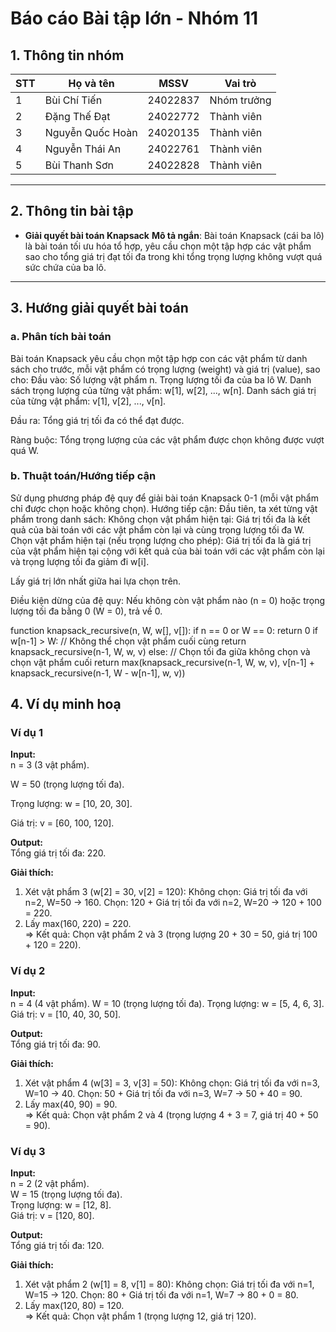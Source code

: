 # Báo cáo Bài tập lớn - Nhóm 11

## 1. Thông tin nhóm
| STT | Họ và tên | MSSV | Vai trò |
|---|---|---|---|
| 1 | Bùi Chí Tiến | 24022837 | Nhóm trưởng |
| 2 | Đặng Thế Đạt | 24022772 | Thành viên |
| 3 | Nguyễn Quốc Hoàn | 24020135 | Thành viên |
| 4 | Nguyễn Thái An | 24022761 | Thành viên |
| 5 | Bùi Thanh Sơn | 24022828 | Thành viên |

---

## 2. Thông tin bài tập
- **Giải quyết bài toán Knapsack**
**Mô tả ngắn**: Bài toán Knapsack (cái ba lô) là bài toán tối ưu hóa tổ hợp, yêu cầu chọn một tập hợp các vật phẩm sao cho tổng giá trị đạt tối đa trong khi tổng trọng lượng không vượt quá sức chứa của ba lô.


---

## 3. Hướng giải quyết bài toán
### a. Phân tích bài toán
Bài toán Knapsack yêu cầu chọn một tập hợp con các vật phẩm từ danh sách cho trước, mỗi vật phẩm có trọng lượng (weight) và giá trị (value), sao cho:
Đầu vào: 
    Số lượng vật phẩm n.
    Trọng lượng tối đa của ba lô W.
    Danh sách trọng lượng của từng vật phẩm: w[1], w[2], ..., w[n].
    Danh sách giá trị của từng vật phẩm: v[1], v[2], ..., v[n].

Đầu ra: 
    Tổng giá trị tối đa có thể đạt được.

Ràng buộc: 
    Tổng trọng lượng của các vật phẩm được chọn không được vượt quá W.


### b. Thuật toán/Hướng tiếp cận
 Sử dụng phương pháp đệ quy để giải bài toán Knapsack 0-1 (mỗi vật phẩm chỉ được chọn hoặc không chọn).
Hướng tiếp cận: 
  Đầu tiên, ta xét từng vật phẩm trong danh sách:
    Không chọn vật phẩm hiện tại: Giá trị tối đa là kết quả của bài toán với các vật phẩm còn lại và cùng trọng lượng tối đa W.
    Chọn vật phẩm hiện tại (nếu trọng lượng cho phép): Giá trị tối đa là giá trị của vật phẩm hiện tại cộng với kết quả của bài toán với các vật phẩm còn lại và trọng lượng tối đa giảm đi w[i].

Lấy giá trị lớn nhất giữa hai lựa chọn trên.

Điều kiện dừng của đệ quy:
Nếu không còn vật phẩm nào (n = 0) hoặc trọng lượng tối đa bằng 0 (W = 0), trả về 0.

function knapsack_recursive(n, W, w[], v[]):
    if n == 0 or W == 0:
        return 0
    if w[n-1] > W: // Không thể chọn vật phẩm cuối cùng
        return knapsack_recursive(n-1, W, w, v)
    else:
        // Chọn tối đa giữa không chọn và chọn vật phẩm cuối
        return max(knapsack_recursive(n-1, W, w, v), 
                   v[n-1] + knapsack_recursive(n-1, W - w[n-1], w, v))


## 4. Ví dụ minh hoạ
### Ví dụ 1
**Input:**  
n = 3 (3 vật phẩm).  

W = 50 (trọng lượng tối đa).  

Trọng lượng: w = [10, 20, 30].  

Giá trị: v = [60, 100, 120].

**Output:**  
Tổng giá trị tối đa: 220.  

**Giải thích:**  
1. Xét vật phẩm 3 (w[2] = 30, v[2] = 120):
    Không chọn: Giá trị tối đa với n=2, W=50 → 160.
    Chọn: 120 + Giá trị tối đa với n=2, W=20 → 120 + 100 = 220.
2. Lấy max(160, 220) = 220.  
=> Kết quả: Chọn vật phẩm 2 và 3 (trọng lượng 20 + 30 = 50, giá trị 100 + 120 = 220).


### Ví dụ 2
**Input:**  
n = 4 (4 vật phẩm).
W = 10 (trọng lượng tối đa). 
Trọng lượng: w = [5, 4, 6, 3].  
Giá trị: v = [10, 40, 30, 50].

**Output:**  
Tổng giá trị tối đa: 90.

**Giải thích:**  
1. Xét vật phẩm 4 (w[3] = 3, v[3] = 50):
    Không chọn: Giá trị tối đa với n=3, W=10 → 40.
    Chọn: 50 + Giá trị tối đa với n=3, W=7 → 50 + 40 = 90.
2. Lấy max(40, 90) = 90.  
=> Kết quả: Chọn vật phẩm 2 và 4 (trọng lượng 4 + 3 = 7, giá trị 40 + 50 = 90).


### Ví dụ 3
**Input:**  
n = 2 (2 vật phẩm).  
W = 15 (trọng lượng tối đa).  
Trọng lượng: w = [12, 8].  
Giá trị: v = [120, 80].

**Output:**  
Tổng giá trị tối đa: 120.

**Giải thích:**  
1. Xét vật phẩm 2 (w[1] = 8, v[1] = 80):
    Không chọn: Giá trị tối đa với n=1, W=15 → 120.
    Chọn: 80 + Giá trị tối đa với n=1, W=7 → 80 + 0 = 80.
2. Lấy max(120, 80) = 120.  
=> Kết quả: Chọn vật phẩm 1 (trọng lượng 12, giá trị 120).



